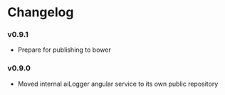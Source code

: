# Changelog

### v0.9.1
* Prepare for publishing to bower

### v0.9.0

* Moved internal aiLogger angular service to its own public repository
